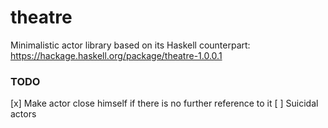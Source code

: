 # theatre

Minimalistic actor library based on its Haskell counterpart:
https://hackage.haskell.org/package/theatre-1.0.0.1

### TODO
[x] Make actor close himself if there is no further reference to it
[ ] Suicidal actors